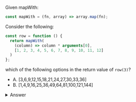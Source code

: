 Given mapWith:
```javascript
const mapWith = (fn, array) => array.map(fn);
```
Consider the following:

```javascript
const row = function () {
  return mapWith(
    (column) => column * arguments[0],
    [1, 2, 3, 4, 5, 6, 7, 8, 9, 10, 11, 12]
  )
};
```

which of the following options in the return value of `row(3)`?

- A. [3,6,9,12,15,18,21,24,27,30,33,36] 
- B. [1,4,9,16,25,36,49,64,81,100,121,144]


<details>
  <summary>Answer</summary>
  **Topic:** environment binding, fat arrow, magic names
  **Right answer:** `A.`

  **Explanation:** `arguments` behaves like `this` in « fat arrow » functions - it is not rebound and the binding from the outer environment will be used. Hence, when calling `mapWith`, `arguments[0]` will refer to any first argument given to the `row`.

  **Note:** if we had used a `function` keyword instead of a « fat arrow », the inner function would have bound `arguments` in its own environment, and `arguments[0]` would have referred to `column`. The answer would have hence been `B.`.
</details>
